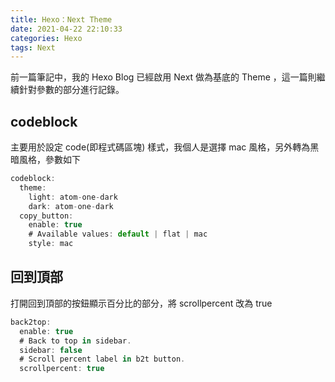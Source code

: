 ```yaml
---
title: Hexo：Next Theme
date: 2021-04-22 22:10:33
categories: Hexo
tags: Next
---
```

前一篇筆記中，我的 Hexo Blog 已經啟用 Next 做為基底的 Theme ，這一篇則繼續針對參數的部分進行記錄。
<!--more-->
## codeblock
主要用於設定 code(即程式碼區塊) 樣式，我個人是選擇 mac 風格，另外轉為黑暗風格，參數如下
``` JavaScript
codeblock:
  theme:
    light: atom-one-dark
    dark: atom-one-dark
  copy_button:
    enable: true
    # Available values: default | flat | mac
    style: mac
```

## 回到頂部
打開回到頂部的按鈕顯示百分比的部分，將 scrollpercent 改為 true
``` JavaScript
back2top:
  enable: true
  # Back to top in sidebar.
  sidebar: false
  # Scroll percent label in b2t button.
  scrollpercent: true
```